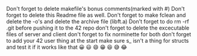 Don't forget to delete makefile's bonus comments(marked with #) 
Don't forget to delete this Readme file as well. 
Don't forget to make fclean and delete the -o's and delete the archive file (libft.a)
Don't forget to do rm -rf .git before pushing it to the 42 repo
don't forget to delete the excecutable files of server and client
don't forget to fix norminette for both 
don't forget to add your 42 user thing at the start
make sure s_ isn't a thing for structs and test it if it works like that
😀 😃 😄 😁 😆 😅 😂
